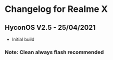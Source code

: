 # Changelog for Realme X

## HyconOS V2.5 - 25/04/2021
- Initial build



### Note: Clean always flash recommended
